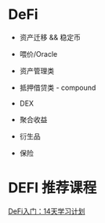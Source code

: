 # DeFi

- 资产迁移 && 稳定币

- 喂价/Oracle

- 资产管理类

- 抵押借贷类 - compound

- DEX

- 聚合收益

- 衍生品

- 保险

# DEFI 推荐课程
[DeFi入门：14天学习计划](https://app9rdplv402779.pc.xiaoe-tech.com/detail/p_5f4ca2bae4b0dd4d974c4f8d/6?fromH5=true "DeFi入门：14天学习计划")
